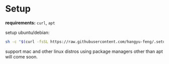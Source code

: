 # Setup

**requirements:** `curl`, `apt`

setup ubuntu/debian:
```sh
sh -c "$(curl -fsSL https://raw.githubusercontent.com/hangyu-feng/.setup/master/setup.sh)"
```

support mac and other linux distros using package managers other than apt will come soon.
